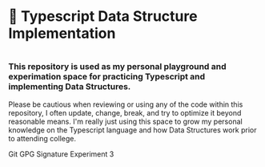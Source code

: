 
<p align="center">
<h1>🚀 Typescript Data Structure Implementation<h1><h3>This repository is used as my personal playground and experimation space for practicing Typescript and implementing Data Structures.</h3>
</p>
Please be cautious when reviewing or using any of the code within this repository, I often update, change, break, and try to optimize it beyond reasonable means. I'm really just using this space to grow my personal knowledge on the Typescript language and how Data Structures work prior to attending college. 

Git GPG Signature Experiment 3
